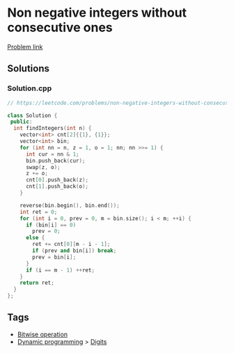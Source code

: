 # Non negative integers without consecutive ones

[Problem link](https://leetcode.com/problems/non-negative-integers-without-consecutive-ones)

## Solutions


### Solution.cpp
```cpp
// https://leetcode.com/problems/non-negative-integers-without-consecutive-ones

class Solution {
 public:
  int findIntegers(int n) {
    vector<int> cnt[2]{{1}, {1}};
    vector<int> bin;
    for (int nn = n, z = 1, o = 1; nn; nn >>= 1) {
      int cur = nn & 1;
      bin.push_back(cur);
      swap(z, o);
      z += o;
      cnt[0].push_back(z);
      cnt[1].push_back(o);
    }

    reverse(bin.begin(), bin.end());
    int ret = 0;
    for (int i = 0, prev = 0, m = bin.size(); i < m; ++i) {
      if (bin[i] == 0)
        prev = 0;
      else {
        ret += cnt[0][m - i - 1];
        if (prev and bin[i]) break;
        prev = bin[i];
      }
      if (i == m - 1) ++ret;
    }
    return ret;
  }
};
```
## Tags

* [Bitwise operation](/Collections/bitwise-operation.md#bitwise-operation)
* [Dynamic programming](/Collections/dynamic-programming.md#dynamic-programming) > [Digits](/Collections/dynamic-programming.md#digits)
